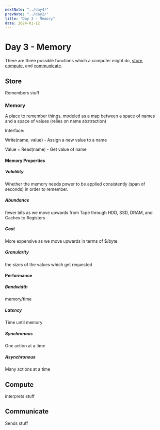 ```yaml
---
nextNote: "../day4/"
prevNote: "../day2/"
title: "Day 3 - Memory"
date: 2024-01-12
---
```


# Day 3 - Memory

There are three possible functions which a computer might do, [store](#store), [compute](#compute), and [communicate](#communicate).

## Store

Remembers stuff

### Memory

A place to remember things, modeled as a map between a space of names and a space of values (relies on name abstraction)

Interface:

Write(name, value) - Assign a new value to a name

Value = Read(name) - Get value of name

#### Memory Properties

##### Volatility

Whether the memory needs power to be applied consistently (span of seconds) in order to remember.

##### Abundance

fewer bits as we move upwards from Tape through HDD, SSD, DRAM, and Caches to Registers

##### Cost

More expensive as we move upwards in terms of $/byte

##### Granularity

the sizes of the values which get requested

#### Performance

##### Bandwidth

memory/time

##### Latency

Time until memory

##### Synchronous

One action at a time

##### Asynchronous

Many actions at a time

## Compute

interprets stuff

## Communicate

Sends stuff
